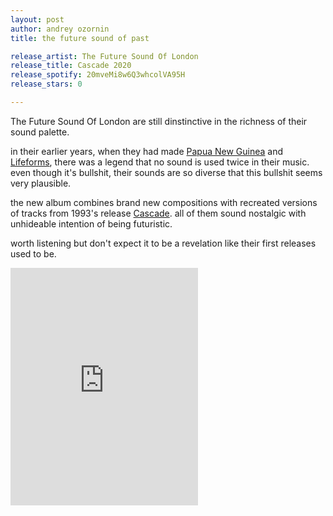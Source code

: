 ```yaml
---
layout: post
author: andrey ozornin
title: the future sound of past

release_artist: The Future Sound Of London
release_title: Cascade 2020
release_spotify: 20mveMi8w6Q3whcolVA95H
release_stars: 0

---
```


The Future Sound Of London are still dinstinctive in the richness of their sound palette.

in their earlier years, when they had made [Papua New Guinea] and [Lifeforms], there was a legend that no sound is used twice in their music.
 even though it's bullshit, their sounds are so diverse that this bullshit seems very plausible.

the new album combines brand new compositions with recreated versions of tracks from 1993's release [Cascade].
 all of them sound nostalgic with unhideable intention of being futuristic.

worth listening but don't expect it to be a revelation like their first releases used to be.

<iframe src="https://open.spotify.com/embed/album/20mveMi8w6Q3whcolVA95H" width="300" height="380" frameborder="0" allowtransparency="true" allow="encrypted-media"></iframe>



[Papua New Guinea]: https://open.spotify.com/album/4D5PVEXHKVHOS4TvYArzJV?si=TbKp3VY_R8qEXLUfY_MR4A
[Lifeforms]: https://open.spotify.com/album/0UcHfoo7KMso767JwePBMh?si=dT4B6sqdQHyH2bHfyy5X9Q
[Cascade]: https://open.spotify.com/album/4sD9BmSsLOLTchPVwgLhhE?si=YS7vXgexTsaOVgEkaI4rZg
